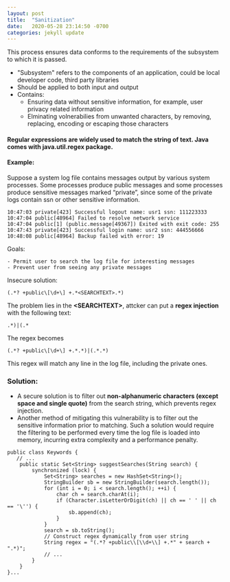 ```yaml
---
layout: post
title:  "Sanitization"
date:   2020-05-28 23:14:50 -0700
categories: jekyll update
---
```

This process ensures data conforms to the requirements of the subsystem to which it is passed.
- "Subsystem" refers to the components of an application, could be local developer code, third party libraries
- Should be applied to both input and output
- Contains:
    - Ensuring data without sensitive information, for example, user privacy related information
    - Elminating volnerabilies from unwanted characters, by removing, replacing, encoding or escaping those characters
    
#### Regular expressions are widely used to match the string of text. Java comes with java.util.regex package.

#### Example:

Suppose a system log file contains messages output by various system processes.
Some processes produce public messages and some processes produce sensitive messages marked “private”, since some of the private logs contain ssn or other sensitive information.

```
10:47:03 private[423] Successful logout name: usr1 ssn: 111223333 
10:47:04 public[48964] Failed to resolve network service
10:47:04 public[1] (public.message[49367]) Exited with exit code: 255 
10:47:43 private[423] Successful login name: usr2 ssn: 444556666 
10:48:08 public[48964] Backup failed with error: 19
```

Goals:

    - Permit user to search the log file for interesting messages
    - Prevent user from seeing any private messages

Insecure solution:

```
(.*? +public\[\d+\] +.*<SEARCHTEXT>.*)
```
The problem lies in the **\<SEARCHTEXT\>**, attcker can put a **regex injection** with the following text:
```
.*)|(.*
```
The regex becomes
```
(.*? +public\[\d+\] +.*.*)|(.*.*)
```
This regex will match any line in the log file, including the private ones.

### Solution:
- A secure solution is to filter out **non-alphanumeric characters (except space and single quote)** from the search string, which prevents regex injection.
- Another method of mitigating this vulnerability is to filter out the sensitive information prior to matching.
Such a solution would require the filtering to be performed every time the log file is loaded into memory, incurring extra complexity and a performance penalty.
```
public class Keywords {
   // ...
    public static Set<String> suggestSearches(String search) { 
        synchronized (lock) {
            Set<String> searches = new HashSet<String>(); 
            StringBuilder sb = new StringBuilder(search.length()); 
            for (int i = 0; i < search.length(); ++i) {
                char ch = search.charAt(i);
                if (Character.isLetterOrDigit(ch) || ch == ' ' || ch == '\'') {
                    sb.append(ch);
                } 
            }
            search = sb.toString();
            // Construct regex dynamically from user string 
            String regex = "(.*? +public\\[\\d+\\] +.*" + search + ".*)"; 
            // ...
        }   
    }
}...
```
